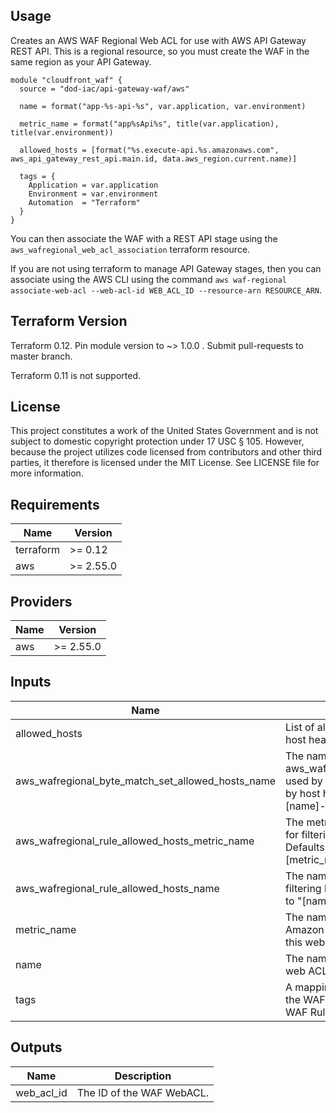 ## Usage

Creates an AWS WAF Regional Web ACL for use with AWS API Gateway REST API.  This is a regional resource, so you must create the WAF in the same region as your API Gateway.

```hcl
module "cloudfront_waf" {
  source = "dod-iac/api-gateway-waf/aws"

  name = format("app-%s-api-%s", var.application, var.environment)

  metric_name = format("app%sApi%s", title(var.application), title(var.environment))

  allowed_hosts = [format("%s.execute-api.%s.amazonaws.com", aws_api_gateway_rest_api.main.id, data.aws_region.current.name)]

  tags = {
    Application = var.application
    Environment = var.environment
    Automation  = "Terraform"
  }
}
```

You can then associate the WAF with a REST API stage using the `aws_wafregional_web_acl_association` terraform resource.

If you are not using terraform to manage API Gateway stages, then you can associate using the AWS CLI using the command `aws waf-regional associate-web-acl --web-acl-id WEB_ACL_ID --resource-arn RESOURCE_ARN`.

## Terraform Version

Terraform 0.12. Pin module version to ~> 1.0.0 . Submit pull-requests to master branch.

Terraform 0.11 is not supported.

## License

This project constitutes a work of the United States Government and is not subject to domestic copyright protection under 17 USC § 105.  However, because the project utilizes code licensed from contributors and other third parties, it therefore is licensed under the MIT License.  See LICENSE file for more information.

## Requirements

| Name | Version |
|------|---------|
| terraform | >= 0.12 |
| aws | >= 2.55.0 |

## Providers

| Name | Version |
|------|---------|
| aws | >= 2.55.0 |

## Inputs

| Name | Description | Type | Default | Required |
|------|-------------|------|---------|:--------:|
| allowed\_hosts | List of allowed values for the host header. | `list(string)` | n/a | yes |
| aws\_wafregional\_byte\_match\_set\_allowed\_hosts\_name | The name of the aws\_wafregional\_byte\_match\_set used by the rule used for filtering by host header.  Defaults to "[name]-allowed-hosts". | `string` | `""` | no |
| aws\_wafregional\_rule\_allowed\_hosts\_metric\_name | The metric name of the rule used for filtering by host header.  Defaults to "[metric\_name]AllowedHosts". | `string` | `""` | no |
| aws\_wafregional\_rule\_allowed\_hosts\_name | The name of the rule used for filtering by host header.  Defaults to "[name]-allowed-hosts". | `string` | `""` | no |
| metric\_name | The name or description for the Amazon CloudWatch metric of this web ACL. | `string` | n/a | yes |
| name | The name or description of the web ACL. | `string` | n/a | yes |
| tags | A mapping of tags to assign to the WAF Web ACL Resource and WAF Rules. | `map(string)` | `{}` | no |

## Outputs

| Name | Description |
|------|-------------|
| web\_acl\_id | The ID of the WAF WebACL. |

